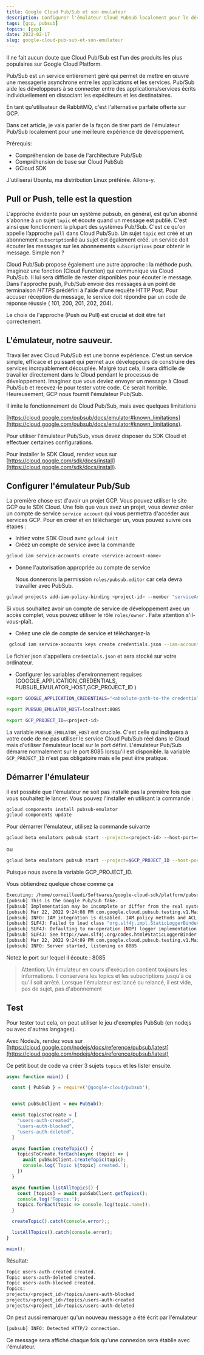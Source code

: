 ```yaml
---
title: Google Cloud Pub/Sub et son émulateur
description: Configurer l'émulateur Cloud PubSub localement pour le développement
tags: [gcp, pubsub]
topics: [gcp]
date: 2022-02-17
slug: google-cloud-pub-sub-et-son-emulateur
---
```


Il ne fait aucun doute que Cloud Pub/Sub est l'un des produits les plus populaires sur Google Cloud Platform.

Pub/Sub est un service entièrement géré qui permet de mettre en œuvre une messagerie asynchrone entre les applications et les services. Pub/Sub aide les développeurs à se connecter entre des applications/services écrits individuellement en dissociant les expéditeurs et les destinataires.

En tant qu'utilisateur de RabbitMQ, c'est l'alternative parfaite offerte sur GCP.

Dans cet article, je vais parler de la façon de tirer parti de l'émulateur Pub/Sub localement pour une meilleure expérience de développement.

Prérequis:

- Compréhension de base de l'architecture Pub/Sub
- Compréhension de base sur Cloud PubSub
- GCloud SDK

J'utiliserai Ubuntu, ma distribution Linux préférée. Allons-y.

## Pull or Push, telle est la question

L'approche évidente pour un système pubsub, en général, est qu'un abonné s'abonne à un sujet `topic` et écoute quand un message est publié. C'est ainsi que fonctionnent la plupart des systèmes Pub/Sub. C'est ce qu'on appelle l’approche `pull` dans Cloud Pub/Sub. Un sujet `topic` est créé et un abonnement  `subscription`lié au sujet est également créé. un service doit écouter les messages sur les abonnements `subscriptions` pour obtenir le message. Simple non ?

Cloud Pub/Sub propose également une autre approche : la méthode push. Imaginez une fonction (Cloud Function) qui communique via Cloud Pub/Sub. Il lui sera difficile de rester disponibles pour écouter le message. Dans l'approche push, Pub/Sub envoie des messages à un point de terminaison *HTTPS* prédéfini à l'aide d'une requête HTTP Post. Pour accuser réception du message, le service doit répondre par un code de réponse réussie ( 101, 200, 201, 202, 204).

Le choix de l'approche (Push ou Pull) est crucial et doit être fait correctement.

## L'émulateur, notre sauveur.

Travailler avec Cloud Pub/Sub est une bonne expérience. C'est un service simple, efficace et puissant qui permet aux développeurs de construire des services incroyablement découplée. Malgré tout cela, il sera difficile de travailler directement dans le Cloud pendant le processus de développement. Imaginez que vous deviez envoyer un message à Cloud Pub/Sub et recevez-le pour tester votre code. Ce serait horrible. Heureusement, GCP nous fournit l'émulateur Pub/Sub.

Il imite le fonctionnement de Cloud Pub/Sub, mais avec quelques limitations

[https://cloud.google.com/pubsub/docs/emulator#known_limitations](https://cloud.google.com/pubsub/docs/emulator#known_limitations).

Pour utiliser l'émulateur Pub/Sub, vous devez disposer du SDK Cloud et effectuer certaines configurations.

Pour installer le SDK Cloud, rendez vous sur [https://cloud.google.com/sdk/docs/install](https://cloud.google.com/sdk/docs/install).

## Configurer l'émulateur Pub/Sub

La première chose est d'avoir un projet GCP. Vous pouvez utiliser le site GCP ou le SDK Cloud. Une fois que vous avez un projet, vous devrez créer un compte de service `service account` qui vous permettra d'accéder aux services GCP. Pour en créer et en télécharger un, vous pouvez suivre ces étapes :

- Initiez votre SDK Cloud avec `gcloud init`
- Créez un compte de service avec la commande

```bash
gcloud iam service-accounts create <service-account-name>
```

- Donne l'autorisation appropriée au compte de service

  Nous donnerons la permission `roles/pubsub.editor` car cela devra travailler avec PubSub.


```bash
gcloud projects add-iam-policy-binding <project-id> --member "serviceAccount:<service-account-name>@<project-id>.iam.gserviceaccount.com" --role "roles/pubsub.editor"
```

Si vous souhaitez avoir un compte de service de développement avec un accès complet, vous pouvez utiliser le rôle `roles/owner` . Faite attention s'il-vous-plaît.

- Créez une clé de compte de service et téléchargez-la

```bash
 gcloud iam service-accounts keys create credentials.json --iam-account <service-account-name>@<project-id>.iam.gserviceaccount.com
```

Le fichier json s'appellera `credentials.json` et sera stocké sur votre ordinateur.

- Configurer les variables d'environnement requises (GOOGLE_APPLICATION_CREDENTIALS, PUBSUB_EMULATOR_HOST,GCP_PROJECT_ID )

```bash
export GOOGLE_APPLICATION_CREDENTIALS="<absolute-path-to-the credentials>/credentials.json"

export PUBSUB_EMULATOR_HOST=localhost:8085

export GCP_PROJECT_ID=<project-id>
```

La variable `PUBSUB_EMULATOR_HOST` est cruciale. C'est celle qui indiquera à votre code de ne pas utiliser le service Cloud Pub/Sub réel dans le Cloud mais d'utiliser l'émulateur local sur le port défini. L'émulateur Pub/Sub démarre normalement sur le port 8085 lorsqu'il est disponible. la variable `GCP_PROJECT_ID` n'est pas obligatoire mais elle peut être pratique.

## Démarrer l'émulateur

Il est possible que l'émulateur ne soit pas installé pas la première fois que vous souhaitez le lancer. Vous pouvez l'installer en utilisant la commande :

```bash
gcloud components install pubsub-emulator
gcloud components update
```

Pour démarrer l'émulateur, utilisez la commande suivante

```bash
gcloud beta emulators pubsub start --project=<project-id> --host-port=<addresse-ip>:<port>
```

ou

```bash
gcloud beta emulators pubsub start --project=$GCP_PROJECT_ID --host-port=$PUBSUB_EMULATOR_HOST
```

Puisque nous avons la variable GCP_PROJECT_ID.

Vous obtiendrez quelque chose comme ça

```bash
Executing: /home/corneilleedi/Softwares/google-cloud-sdk/platform/pubsub-emulator/bin/cloud-pubsub-emulator --host=localhost --port=8085
[pubsub] This is the Google Pub/Sub fake.
[pubsub] Implementation may be incomplete or differ from the real system.
[pubsub] Mar 22, 2022 9:24:08 PM com.google.cloud.pubsub.testing.v1.Main main
[pubsub] INFO: IAM integration is disabled. IAM policy methods and ACL checks are not supported
[pubsub] SLF4J: Failed to load class "org.slf4j.impl.StaticLoggerBinder".
[pubsub] SLF4J: Defaulting to no-operation (NOP) logger implementation
[pubsub] SLF4J: See http://www.slf4j.org/codes.html#StaticLoggerBinder for further details.
[pubsub] Mar 22, 2022 9:24:09 PM com.google.cloud.pubsub.testing.v1.Main main
[pubsub] INFO: Server started, listening on 8085
```

Notez le port sur lequel il écoute : 8085
> Attention: Un émulateur en cours d'exécution contient toujours les informations.
> Il conservera les topics et les subscriptions jusqu'à ce qu'il soit arrêté.
> Lorsque l'émulateur est lancé ou relancé, il est vide, pas de sujet, pas d'abonnement

  ## Test

  Pour tester tout cela, on peut utiliser le jeu d'exemples PubSub (en nodejs ou avec d'autres langages).

  Avec NodeJs, rendez vous sur [https://cloud.google.com/nodejs/docs/reference/pubsub/latest](https://cloud.google.com/nodejs/docs/reference/pubsub/latest)

  Ce petit bout de code va créer 3 sujets `topics` et les lister ensuite.

```javascript
async function main() {

  const { PubSub } = require('@google-cloud/pubsub');


  const pubSubClient = new PubSub();

  const topicsToCreate = [
    "users-auth-created",
    "users-auth-blocked",
    "users-auth-deleted",
  ]

  async function createTopic() {
    topicsToCreate.forEach(async (topic) => {
      await pubSubClient.createTopic(topic);
      console.log(`Topic ${topic} created.`);
    })
  }

  async function listAllTopics() {
    const [topics] = await pubSubClient.getTopics();
    console.log('Topics:');
    topics.forEach(topic => console.log(topic.name));
  }

  createTopic().catch(console.error);;

  listAllTopics().catch(console.error);
}

main();
```

  Résultat:

```bash
Topic users-auth-created created.
Topic users-auth-deleted created.
Topic users-auth-blocked created.
Topics:
projects/<project_id>/topics/users-auth-blocked
projects/<project_id>/topics/users-auth-created
projects/<project_id>/topics/users-auth-deleted
```

On peut aussi remarquer qu'un nouveau message a été écrit par l'émulateur

```bash
[pubsub] INFO: Detected HTTP/2 connection.
```

Ce message sera affiché chaque fois qu'une connexion sera établie avec l'émulateur.
